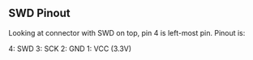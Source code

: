## SWD Pinout

Looking at connector with SWD on top, pin 4 is left-most pin. Pinout is:

4: SWD
3: SCK
2: GND
1: VCC (3.3V)